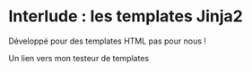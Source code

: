 
# Interlude  : les templates Jinja2


Développé pour des templates HTML pas pour nous !

Un lien vers mon testeur de templates

<!--stackedit_data:
eyJoaXN0b3J5IjpbNDk3MjgwMzM1LDczMDk5ODExNl19
-->